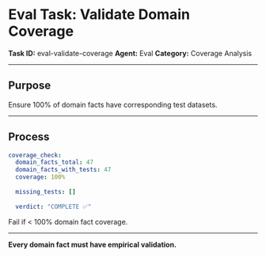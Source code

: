 # Eval Task: Validate Domain Coverage

**Task ID:** eval-validate-coverage
**Agent:** Eval
**Category:** Coverage Analysis

---

## Purpose

Ensure 100% of domain facts have corresponding test datasets.

---

## Process

```yaml
coverage_check:
  domain_facts_total: 47
  domain_facts_with_tests: 47
  coverage: 100%
  
  missing_tests: []
  
  verdict: "COMPLETE ✅"
```

Fail if < 100% domain fact coverage.

---

**Every domain fact must have empirical validation.**
